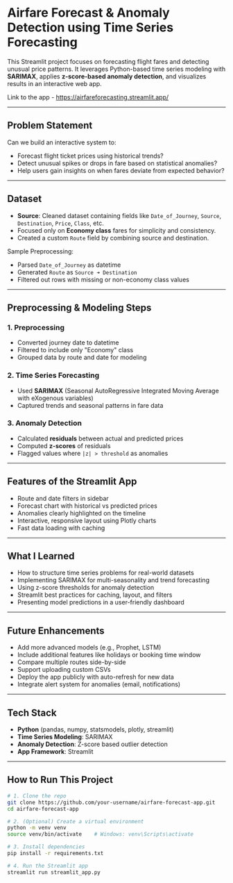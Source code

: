 # Airfare Forecast & Anomaly Detection using Time Series Forecasting

This Streamlit project focuses on forecasting flight fares and detecting unusual price patterns. It leverages Python-based time series modeling with **SARIMAX**, applies **z-score-based anomaly detection**, and visualizes results in an interactive web app.

Link to the app - https://airfareforecasting.streamlit.app/

---

## Problem Statement

Can we build an interactive system to:
- Forecast flight ticket prices using historical trends?
- Detect unusual spikes or drops in fare based on statistical anomalies?
- Help users gain insights on when fares deviate from expected behavior?

---

## Dataset

- **Source**: Cleaned dataset containing fields like `Date_of_Journey`, `Source`, `Destination`, `Price`, `Class`, etc.
- Focused only on **Economy class** fares for simplicity and consistency.
- Created a custom `Route` field by combining source and destination.

Sample Preprocessing:
- Parsed `Date_of_Journey` as datetime
- Generated `Route` as `Source ➜ Destination`
- Filtered out rows with missing or non-economy class values

---

## Preprocessing & Modeling Steps

### 1. Preprocessing
- Converted journey date to datetime
- Filtered to include only "Economy" class
- Grouped data by route and date for modeling

### 2. Time Series Forecasting
- Used **SARIMAX** (Seasonal AutoRegressive Integrated Moving Average with eXogenous variables)  
- Captured trends and seasonal patterns in fare data

### 3. Anomaly Detection
- Calculated **residuals** between actual and predicted prices
- Computed **z-scores** of residuals
- Flagged values where `|z| > threshold` as anomalies

---

## Features of the Streamlit App

- Route and date filters in sidebar
- Forecast chart with historical vs predicted prices
- Anomalies clearly highlighted on the timeline
- Interactive, responsive layout using Plotly charts
- Fast data loading with caching

---

## What I Learned

- How to structure time series problems for real-world datasets
- Implementing SARIMAX for multi-seasonality and trend forecasting
- Using z-score thresholds for anomaly detection
- Streamlit best practices for caching, layout, and filters
- Presenting model predictions in a user-friendly dashboard

---

## Future Enhancements

- Add more advanced models (e.g., Prophet, LSTM)
- Include additional features like holidays or booking time window
- Compare multiple routes side-by-side
- Support uploading custom CSVs
- Deploy the app publicly with auto-refresh for new data
- Integrate alert system for anomalies (email, notifications)

---

## Tech Stack

- **Python** (pandas, numpy, statsmodels, plotly, streamlit)
- **Time Series Modeling**: SARIMAX
- **Anomaly Detection**: Z-score based outlier detection
- **App Framework**: Streamlit

---

## How to Run This Project

```bash
# 1. Clone the repo
git clone https://github.com/your-username/airfare-forecast-app.git
cd airfare-forecast-app

# 2. (Optional) Create a virtual environment
python -m venv venv
source venv/bin/activate    # Windows: venv\Scripts\activate

# 3. Install dependencies
pip install -r requirements.txt

# 4. Run the Streamlit app
streamlit run streamlit_app.py

